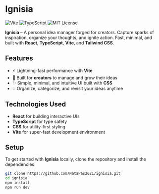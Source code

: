 # Ignisia

![Vite](https://img.shields.io/badge/Vite-4.0.0-green) ![TypeScript](https://img.shields.io/badge/TypeScript-%3E%3D4.0-blue) ![MIT License](https://img.shields.io/badge/License-MIT-blue)

**Ignisia** – A personal idea manager forged for creators. Capture sparks of inspiration, organize your thoughts, and ignite action. Fast, minimal, and built with **React**, **TypeScript**, **Vite**, and **Tailwind CSS**.

## Features

- ⚡ Lightning-fast performance with **Vite**
- 🌱 Built for **creators** to manage and grow their ideas
- ✨ Simple, minimal, and intuitive UI built with **CSS**
- 💡 Organize, categorize, and revisit your ideas anytime

## Technologies Used

- **React** for building interactive UIs
- **TypeScript** for type safety
- **CSS** for utility-first styling
- **Vite** for super-fast development environment

## Setup

To get started with **Ignisia** locally, clone the repository and install the dependencies:

```bash
git clone https://github.com/NataPas2021/ignisia.git
cd ignisia
npm install
npm run dev
```

